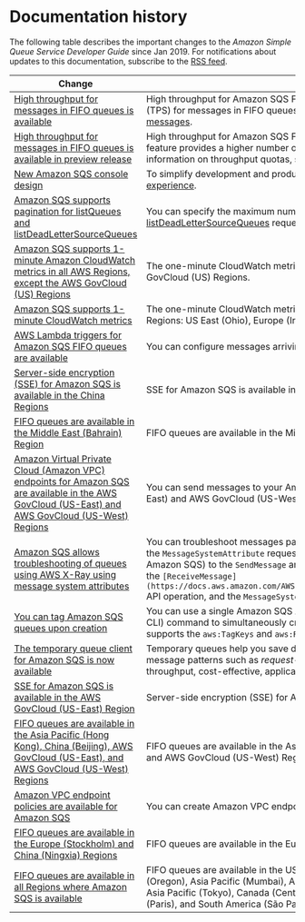 # Documentation history<a name="sqs-release-notes"></a>

The following table describes the important changes to the *Amazon Simple Queue Service Developer Guide* since Jan 2019\. For notifications about updates to this documentation, subscribe to the [RSS feed](https://docs.aws.amazon.com/AWSSimpleQueueService/latest/SQSDeveloperGuide/recent-updates.rss)\.

| Change | Description | Date | 
| --- |--- |--- |
| [High throughput for messages in FIFO queues is available](https://docs.aws.amazon.com/AWSSimpleQueueService/latest/SQSDeveloperGuide/high-throughput-fifo.html) | High throughput for Amazon SQS FIFO queues provides a higher number of transactions per second \(TPS\) for messages in FIFO queues\. For information on throughput quotas, see [Quotas related to messages](https://docs.aws.amazon.com/AWSSimpleQueueService/latest/SQSDeveloperGuide/quotas-messages.html)\. | May 27, 2021 | 
| [High throughput for messages in FIFO queues is available in preview release](https://docs.aws.amazon.com/AWSSimpleQueueService/latest/SQSDeveloperGuide/high-throughput-fifo.html) | High throughput for Amazon SQS FIFO queues is in preview release and is subject to change\. This feature provides a higher number of transactions per second \(TPS\) for messages in FIFO queues\. For information on throughput quotas, see [Quotas related to messages](https://docs.aws.amazon.com/AWSSimpleQueueService/latest/SQSDeveloperGuide/quotas-messages.html)\. | December 17, 2020 | 
| [New Amazon SQS console design](https://docs.aws.amazon.com/AWSSimpleQueueService/latest/SQSDeveloperGuide/sqs-configuring.html) | To simplify development and production workflows, the Amazon SQS console has a [new user experience](https://docs.aws.amazon.com/AWSSimpleQueueService/latest/SQSDeveloperGuide/sqs-configuring.html)\. | July 8, 2020 | 
| [Amazon SQS supports pagination for listQueues and listDeadLetterSourceQueues](https://docs.aws.amazon.com/AWSSimpleQueueService/latest/APIReference/API_ListQueues.html) | You can specify the maximum number of results to return from a [listQueues](https://docs.aws.amazon.com/AWSSimpleQueueService/latest/APIReference/API_ListQueues.html) or [listDeadLetterSourceQueues](https://docs.aws.amazon.com/AWSSimpleQueueService/latest/APIReference/API_ListDeadLetterSourceQueues.html) request\. | June 22, 2020 | 
| [Amazon SQS supports 1\-minute Amazon CloudWatch metrics in all AWS Regions, except the AWS GovCloud \(US\) Regions](https://docs.aws.amazon.com/AWSSimpleQueueService/latest/SQSDeveloperGuide/sqs-available-cloudwatch-metrics.html) | The one\-minute CloudWatch metric for Amazon SQS is available in all Regions, except the AWS GovCloud \(US\) Regions\. | January 9, 2020 | 
| [Amazon SQS supports 1\-minute CloudWatch metrics](https://docs.aws.amazon.com/AWSSimpleQueueService/latest/SQSDeveloperGuide/sqs-available-cloudwatch-metrics.html) | The one\-minute CloudWatch metric for Amazon SQS is currently available only in the following Regions: US East \(Ohio\), Europe \(Ireland\), Europe \(Stockholm\), and Asia Pacific \(Tokyo\)\. | November 25, 2019 | 
| [AWS Lambda triggers for Amazon SQS FIFO queues are available](https://docs.aws.amazon.com/AWSSimpleQueueService/latest/SQSDeveloperGuide/sqs-configure-lambda-function-trigger.html) | You can configure messages arriving in a FIFO queue as a Lambda function trigger\. | November 25, 2019 | 
| [Server\-side encryption \(SSE\) for Amazon SQS is available in the China Regions](https://docs.aws.amazon.com/AWSSimpleQueueService/latest/SQSDeveloperGuide/sqs-server-side-encryption.html) | SSE for Amazon SQS is available in the China Regions\. | November 13, 2019 | 
| [FIFO queues are available in the Middle East \(Bahrain\) Region](https://docs.aws.amazon.com/AWSSimpleQueueService/latest/SQSDeveloperGuide/FIFO-queues.html) | FIFO queues are available in the Middle East \(Bahrain\) Region\. | October 10, 2019 | 
| [Amazon Virtual Private Cloud \(Amazon VPC\) endpoints for Amazon SQS are available in the AWS GovCloud \(US\-East\) and AWS GovCloud \(US\-West\) Regions](https://docs.aws.amazon.com/AWSSimpleQueueService/latest/SQSDeveloperGuide/sqs-internetwork-traffic-privacy.html#sqs-vpc-endpoints) | You can send messages to your Amazon SQS queues from Amazon VPC in the AWS GovCloud \(US\-East\) and AWS GovCloud \(US\-West\) Regions\. | September 5, 2019 | 
| [Amazon SQS allows troubleshooting of queues using AWS X\-Ray using message system attributes](https://docs.aws.amazon.com/AWSSimpleQueueService/latest/SQSDeveloperGuide/sqs-troubleshooting-using-x-ray.html) | You can troubleshoot messages passing through Amazon SQS queues using X\-Ray\. This release adds the `MessageSystemAttribute` request parameter \(which lets you send X\-Ray trace headers through Amazon SQS\) to the `SendMessage` and `SendMessageBatch` API operations, the `AWSTraceHeader` attribute to the `[ReceiveMessage](https://docs.aws.amazon.com/AWSSimpleQueueService/latest/APIReference/API_ReceiveMessage.html)` API operation, and the `MessageSystemAttributeValue` data type\. | August 28, 2019 | 
| [You can tag Amazon SQS queues upon creation](https://docs.aws.amazon.com/AWSSimpleQueueService/latest/APIReference/API_CreateQueue.html) | You can use a single Amazon SQS API call, AWS SDK function, or AWS Command Line Interface \(AWS CLI\) command to simultaneously create a queue and specify its tags\. In addition, Amazon SQS supports the `aws:TagKeys` and `aws:RequestTag` AWS Identity and Access Management \(IAM\) keys\. | August 22, 2019 | 
| [The temporary queue client for Amazon SQS is now available](https://docs.aws.amazon.com/AWSSimpleQueueService/latest/SQSDeveloperGuide/sqs-temporary-queues.html) | Temporary queues help you save development time and deployment costs when using common message patterns such as *request\-response*\. You can use the [Temporary Queue Client](https://github.com/awslabs/amazon-sqs-java-temporary-queues-client) to create high\-throughput, cost\-effective, application\-managed temporary queues\. | July 25, 2019 | 
| [SSE for Amazon SQS is available in the AWS GovCloud \(US\-East\) Region](https://docs.aws.amazon.com/AWSSimpleQueueService/latest/SQSDeveloperGuide/sqs-server-side-encryption.html) | Server\-side encryption \(SSE\) for Amazon SQS is available in the AWS GovCloud \(US\-East\) Region\. | June 20, 2019 | 
| [FIFO queues are available in the Asia Pacific \(Hong Kong\), China \(Beijing\), AWS GovCloud \(US\-East\), and AWS GovCloud \(US\-West\) Regions](https://docs.aws.amazon.com/AWSSimpleQueueService/latest/SQSDeveloperGuide/FIFO-queues.html) | FIFO queues are available in the Asia Pacific \(Hong Kong\), China \(Beijing\), AWS GovCloud \(US\-East\), and AWS GovCloud \(US\-West\) Regions\. | May 15, 2019 | 
| [Amazon VPC endpoint policies are available for Amazon SQS](https://docs.aws.amazon.com/AWSSimpleQueueService/latest/SQSDeveloperGuide/sqs-internetwork-traffic-privacy.html#sqs-vpc-endpoint-policy) | You can create Amazon VPC endpoint policies for Amazon SQS\. | April 4, 2019 | 
| [FIFO queues are available in the Europe \(Stockholm\) and China \(Ningxia\) Regions](https://docs.aws.amazon.com/AWSSimpleQueueService/latest/SQSDeveloperGuide/FIFO-queues.html) | FIFO queues are available in the Europe \(Stockholm\) and China \(Ningxia\) Regions\. | March 14, 2019 | 
| [FIFO queues are available in all Regions where Amazon SQS is available](https://docs.aws.amazon.com/AWSSimpleQueueService/latest/SQSDeveloperGuide/FIFO-queues.html) | FIFO queues are available in the US East \(Ohio\), US East \(N\. Virginia\), US West \(N\. California\), US West \(Oregon\), Asia Pacific \(Mumbai\), Asia Pacific \(Seoul\), Asia Pacific \(Singapore\), Asia Pacific \(Sydney\), Asia Pacific \(Tokyo\), Canada \(Central\), Europe \(Frankfurt\), Europe \(Ireland\), Europe \(London\), Europe \(Paris\), and South America \(São Paulo\) Regions\. | February 7, 2019 | 